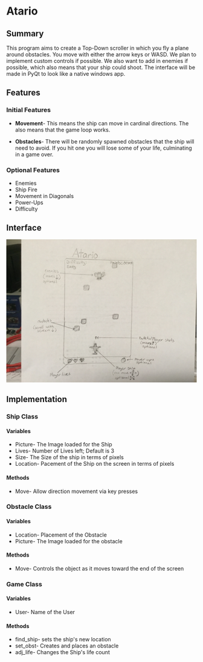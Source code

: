 # Atario

## Summary

This program aims to create a Top-Down scroller in which you fly a plane around obstacles.
You move with either the arrow keys or WASD.
We plan to implement custom controls if possible.
We also want to add in enemies if possible, which also means that your ship could shoot.
The interface will be made in PyQt to look like a native windows app.

## Features

### Initial Features

* __Movement__- This means the ship can move in cardinal directions.
The also means that the game loop works.

* __Obstacles__- There will be randomly spawned obstacles that the ship will need to avoid.
If you hit one you will lose some of your life, culminating in a game over.

### Optional Features

* Enemies
* Ship Fire
* Movement in Diagonals
* Power-Ups
* Difficulty

## Interface

![Basic Interface](Images/Specs_Interface.JPG)

## Implementation

### Ship Class

#### Variables
* Picture- The Image loaded for the Ship
* Lives- Number of Lives left; Default is 3
* Size- The Size of the ship in terms of pixels
* Location- Pacement of the Ship on the screen in terms of pixels

#### Methods
* Move- Allow direction movement via key presses

### Obstacle Class

#### Variables
* Location- Placement of the Obstacle
* Picture- The Image loaded for the obstacle

#### Methods
* Move- Controls the object as it moves toward the end of the screen

### Game Class

#### Variables
* User- Name of the User

#### Methods
* find_ship- sets the ship's new location
* set_obst- Creates and places an obstacle
* adj_life- Changes the Ship's life count